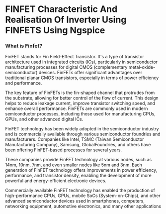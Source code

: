 # FINFET Characteristic And Realisation Of Inverter Using FINFETS Using Ngspice
### What is Finfet?
<p>FinFET stands for Fin Field-Effect Transistor. It's a type of transistor architecture used in integrated circuits (ICs), 
  particularly in semiconductor manufacturing processes for digital CMOS (complementary metal-oxide-semiconductor) devices. 
  FinFETs offer significant advantages over traditional planar CMOS transistors, especially in terms of power efficiency and performance.
</p>
<p>The key feature of FinFETs is the fin-shaped channel that protrudes from the substrate, allowing for better control of the flow of current. 
  This design helps to reduce leakage current, improve transistor switching speed, and enhance overall performance. 
  FinFETs are commonly used in modern semiconductor processes, including those used for manufacturing CPUs, GPUs, and other advanced digital ICs.</p>
<p>FinFET technology has been widely adopted in the semiconductor industry and is commercially available through various semiconductor foundries and manufacturers. 
  Companies like Intel, TSMC (Taiwan Semiconductor Manufacturing Company), Samsung, GlobalFoundries, and others have been offering FinFET-based processes for several years.
</p>
<p>These companies provide FinFET technology at various nodes, such as 14nm, 10nm, 7nm, and even smaller nodes like 5nm and 3nm. 
  Each generation of FinFET technology offers improvements in power efficiency, performance, and transistor density, enabling the development of more powerful and energy-efficient electronic devices.
</p>
<p>Commercially available FinFET technology has enabled the production of high-performance CPUs, GPUs,
  mobile SoCs (System-on-Chips), and other advanced semiconductor devices used in smartphones, computers, networking equipment, automotive electronics, and many other applications</p>

  
